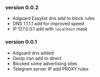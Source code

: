 ### version 0.0.2

- Adguard Easylist dns add to block rules
- DNS 1.1.1.1 add for improved speed
- IP 127.0.0.1 add with `localhost` mask


### version 0.0.1

- Adguard dns added
- Geoip iran add to direct
- Blocked some advertising sites
- Telegram server IP add PROXY rules